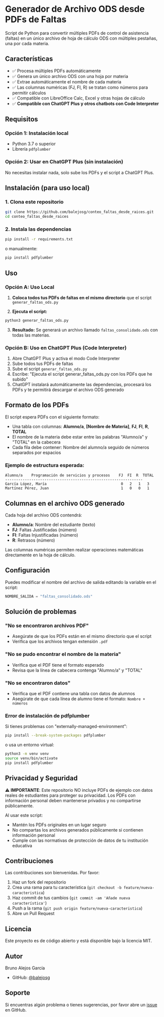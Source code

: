 # Generador de Archivo ODS desde PDFs de Faltas

Script de Python para convertir múltiples PDFs de control de asistencia (faltas) en un único archivo de hoja de cálculo ODS con múltiples pestañas, una por cada materia.

## Características

- ✅ Procesa múltiples PDFs automáticamente
- ✅ Genera un único archivo ODS con una hoja por materia
- ✅ Extrae automáticamente el nombre de cada materia
- ✅ Las columnas numéricas (FJ, FI, R) se tratan como números para permitir cálculos
- ✅ Compatible con LibreOffice Calc, Excel y otras hojas de cálculo
- ✅ **Compatible con ChatGPT Plus y otros chatbots con Code Interpreter**

## Requisitos

### Opción 1: Instalación local

- Python 3.7 o superior
- Librería `pdfplumber`

### Opción 2: Usar en ChatGPT Plus (sin instalación)

No necesitas instalar nada, solo sube los PDFs y el script a ChatGPT Plus.

## Instalación (para uso local)

### 1. Clona este repositorio

```bash
git clone https://github.com/balejosg/conteo_faltas_desde_raices.git
cd conteo_faltas_desde_raices
```

### 2. Instala las dependencias

```bash
pip install -r requirements.txt
```

o manualmente:

```bash
pip install pdfplumber
```

## Uso

### Opción A: Uso Local

1. **Coloca todos tus PDFs de faltas en el mismo directorio** que el script `generar_faltas_ods.py`

2. **Ejecuta el script:**

```bash
python3 generar_faltas_ods.py
```

3. **Resultado:** Se generará un archivo llamado `faltas_consolidado.ods` con todas las materias.

### Opción B: Uso en ChatGPT Plus (Code Interpreter)

1. Abre ChatGPT Plus y activa el modo Code Interpreter
2. Sube todos tus PDFs de faltas
3. Sube el script `generar_faltas_ods.py`
4. Escribe: "Ejecuta el script generar_faltas_ods.py con los PDFs que he subido"
5. ChatGPT instalará automáticamente las dependencias, procesará los PDFs y te permitirá descargar el archivo ODS generado

## Formato de los PDFs

El script espera PDFs con el siguiente formato:

- Una tabla con columnas: **Alumno/a**, **[Nombre de Materia]**, **FJ**, **FI**, **R**, **TOTAL**
- El nombre de la materia debe estar entre las palabras "Alumno/a" y "TOTAL" en la cabecera
- Cada fila debe contener: Nombre del alumno/a seguido de números separados por espacios

### Ejemplo de estructura esperada:

```
Alumno/a    Programación de servicios y procesos    FJ  FI  R  TOTAL
---------------------------------------------------------------
García López, María                                  0   2   1   3
Martínez Pérez, Juan                                 1   0   0   1
```

## Columnas en el archivo ODS generado

Cada hoja del archivo ODS contendrá:

- **Alumno/a**: Nombre del estudiante (texto)
- **FJ**: Faltas Justificadas (número)
- **FI**: Faltas Injustificadas (número)
- **R**: Retrasos (número)

Las columnas numéricas permiten realizar operaciones matemáticas directamente en la hoja de cálculo.

## Configuración

Puedes modificar el nombre del archivo de salida editando la variable en el script:

```python
NOMBRE_SALIDA = "faltas_consolidado.ods"
```

## Solución de problemas

### "No se encontraron archivos PDF"
- Asegúrate de que los PDFs están en el mismo directorio que el script
- Verifica que los archivos tengan extensión `.pdf`

### "No se pudo encontrar el nombre de la materia"
- Verifica que el PDF tiene el formato esperado
- Revisa que la línea de cabecera contenga "Alumno/a" y "TOTAL"

### "No se encontraron datos"
- Verifica que el PDF contiene una tabla con datos de alumnos
- Asegúrate de que cada línea de alumno tiene el formato: `Nombre + números`

### Error de instalación de pdfplumber
Si tienes problemas con "externally-managed-environment":

```bash
pip install --break-system-packages pdfplumber
```

o usa un entorno virtual:

```bash
python3 -m venv venv
source venv/bin/activate
pip install pdfplumber
```

## Privacidad y Seguridad

⚠️ **IMPORTANTE**: Este repositorio NO incluye PDFs de ejemplo con datos reales de estudiantes para proteger su privacidad. Los PDFs con información personal deben mantenerse privados y no compartirse públicamente.

Al usar este script:
- Mantén los PDFs originales en un lugar seguro
- No compartas los archivos generados públicamente si contienen información personal
- Cumple con las normativas de protección de datos de tu institución educativa

## Contribuciones

Las contribuciones son bienvenidas. Por favor:
1. Haz un fork del repositorio
2. Crea una rama para tu característica (`git checkout -b feature/nueva-caracteristica`)
3. Haz commit de tus cambios (`git commit -am 'Añade nueva característica'`)
4. Push a la rama (`git push origin feature/nueva-caracteristica`)
5. Abre un Pull Request

## Licencia

Este proyecto es de código abierto y está disponible bajo la licencia MIT.

## Autor

Bruno Alejos García
- GitHub: [@balejosg](https://github.com/balejosg)

## Soporte

Si encuentras algún problema o tienes sugerencias, por favor abre un [issue](https://github.com/balejosg/conteo_faltas_desde_raices/issues) en GitHub.

